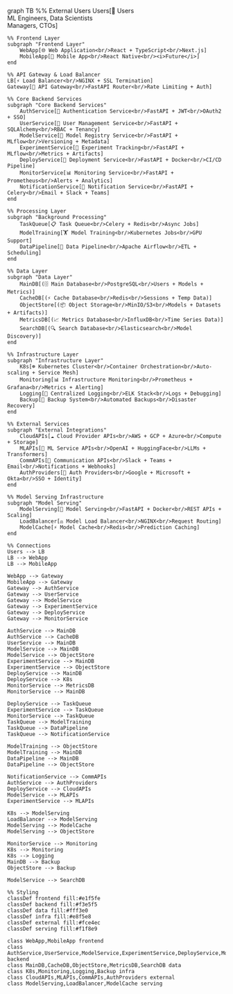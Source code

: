 graph TB
    %% External Users
    Users[👥 Users<br/>ML Engineers, Data Scientists<br/>Managers, CTOs]
    
    %% Frontend Layer
    subgraph "Frontend Layer"
        WebApp[🌐 Web Application<br/>React + TypeScript<br/>Next.js]
        MobileApp[📱 Mobile App<br/>React Native<br/><i>Future</i>]
    end
    
    %% API Gateway & Load Balancer
    LB[⚡ Load Balancer<br/>NGINX + SSL Termination]
    Gateway[🚪 API Gateway<br/>FastAPI Router<br/>Rate Limiting + Auth]
    
    %% Core Backend Services
    subgraph "Core Backend Services"
        AuthService[🔐 Authentication Service<br/>FastAPI + JWT<br/>OAuth2 + SSO]
        UserService[👤 User Management Service<br/>FastAPI + SQLAlchemy<br/>RBAC + Tenancy]
        ModelService[🤖 Model Registry Service<br/>FastAPI + MLflow<br/>Versioning + Metadata]
        ExperimentService[🧪 Experiment Tracking<br/>FastAPI + MLflow<br/>Metrics + Artifacts]
        DeployService[🚀 Deployment Service<br/>FastAPI + Docker<br/>CI/CD Pipeline]
        MonitorService[📊 Monitoring Service<br/>FastAPI + Prometheus<br/>Alerts + Analytics]
        NotificationService[📧 Notification Service<br/>FastAPI + Celery<br/>Email + Slack + Teams]
    end
    
    %% Processing Layer
    subgraph "Background Processing"
        TaskQueue[📋 Task Queue<br/>Celery + Redis<br/>Async Jobs]
        ModelTraining[🏋️ Model Training<br/>Kubernetes Jobs<br/>GPU Support]
        DataPipeline[🔄 Data Pipeline<br/>Apache Airflow<br/>ETL + Scheduling]
    end
    
    %% Data Layer
    subgraph "Data Layer"
        MainDB[(🗄️ Main Database<br/>PostgreSQL<br/>Users + Models + Metrics)]
        CacheDB[(⚡ Cache Database<br/>Redis<br/>Sessions + Temp Data)]
        ObjectStore[(📦 Object Storage<br/>MinIO/S3<br/>Models + Datasets + Artifacts)]
        MetricsDB[(📈 Metrics Database<br/>InfluxDB<br/>Time Series Data)]
        SearchDB[(🔍 Search Database<br/>Elasticsearch<br/>Model Discovery)]
    end
    
    %% Infrastructure Layer
    subgraph "Infrastructure Layer"
        K8s[☸️ Kubernetes Cluster<br/>Container Orchestration<br/>Auto-scaling + Service Mesh]
        Monitoring[📊 Infrastructure Monitoring<br/>Prometheus + Grafana<br/>Metrics + Alerting]
        Logging[📝 Centralized Logging<br/>ELK Stack<br/>Logs + Debugging]
        Backup[💾 Backup System<br/>Automated Backups<br/>Disaster Recovery]
    end
    
    %% External Services
    subgraph "External Integrations"
        CloudAPIs[☁️ Cloud Provider APIs<br/>AWS + GCP + Azure<br/>Compute + Storage]
        MLAPIs[🤖 ML Service APIs<br/>OpenAI + HuggingFace<br/>LLMs + Transformers]
        CommAPIs[📢 Communication APIs<br/>Slack + Teams + Email<br/>Notifications + Webhooks]
        AuthProviders[🔑 Auth Providers<br/>Google + Microsoft + Okta<br/>SSO + Identity]
    end
    
    %% Model Serving Infrastructure
    subgraph "Model Serving"
        ModelServing[🎯 Model Serving<br/>FastAPI + Docker<br/>REST APIs + Scaling]
        LoadBalancer[⚖️ Model Load Balancer<br/>NGINX<br/>Request Routing]
        ModelCache[⚡ Model Cache<br/>Redis<br/>Prediction Caching]
    end
    
    %% Connections
    Users --> LB
    LB --> WebApp
    LB --> MobileApp
    
    WebApp --> Gateway
    MobileApp --> Gateway
    Gateway --> AuthService
    Gateway --> UserService
    Gateway --> ModelService
    Gateway --> ExperimentService
    Gateway --> DeployService
    Gateway --> MonitorService
    
    AuthService --> MainDB
    AuthService --> CacheDB
    UserService --> MainDB
    ModelService --> MainDB
    ModelService --> ObjectStore
    ExperimentService --> MainDB
    ExperimentService --> ObjectStore
    DeployService --> MainDB
    DeployService --> K8s
    MonitorService --> MetricsDB
    MonitorService --> MainDB
    
    DeployService --> TaskQueue
    ExperimentService --> TaskQueue
    MonitorService --> TaskQueue
    TaskQueue --> ModelTraining
    TaskQueue --> DataPipeline
    TaskQueue --> NotificationService
    
    ModelTraining --> ObjectStore
    ModelTraining --> MainDB
    DataPipeline --> MainDB
    DataPipeline --> ObjectStore
    
    NotificationService --> CommAPIs
    AuthService --> AuthProviders
    DeployService --> CloudAPIs
    ModelService --> MLAPIs
    ExperimentService --> MLAPIs
    
    K8s --> ModelServing
    LoadBalancer --> ModelServing
    ModelServing --> ModelCache
    ModelServing --> ObjectStore
    
    MonitorService --> Monitoring
    K8s --> Monitoring
    K8s --> Logging
    MainDB --> Backup
    ObjectStore --> Backup
    
    ModelService --> SearchDB
    
    %% Styling
    classDef frontend fill:#e1f5fe
    classDef backend fill:#f3e5f5
    classDef data fill:#fff3e0
    classDef infra fill:#e8f5e8
    classDef external fill:#fce4ec
    classDef serving fill:#f1f8e9
    
    class WebApp,MobileApp frontend
    class AuthService,UserService,ModelService,ExperimentService,DeployService,MonitorService,NotificationService backend
    class MainDB,CacheDB,ObjectStore,MetricsDB,SearchDB data
    class K8s,Monitoring,Logging,Backup infra
    class CloudAPIs,MLAPIs,CommAPIs,AuthProviders external
    class ModelServing,LoadBalancer,ModelCache serving